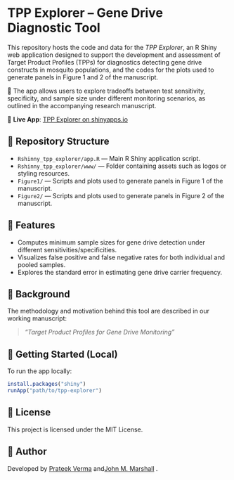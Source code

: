 # TPP Explorer – Gene Drive Diagnostic Tool

This repository hosts the code and data for the *TPP Explorer*, an R Shiny web application designed to support the development and assessment of Target Product Profiles (TPPs) for diagnostics detecting gene drive constructs in mosquito populations, and the codes for the plots used to generate panels in Figure 1 and 2 of the manuscript.

🧪 The app allows users to explore tradeoffs between test sensitivity, specificity, and sample size under different monitoring scenarios, as outlined in the accompanying research manuscript.

📍 **Live App**: [TPP Explorer on shinyapps.io](https://pverma.shinyapps.io/tpp_explorer/)

## 📁 Repository Structure

- `Rshinny_tpp_explorer/app.R` — Main R Shiny application script.
- `Rshinny_tpp_explorer/www/` — Folder containing assets such as logos or styling resources.
- `Figure1/` — Scripts and plots used to generate panels in Figure 1 of the manuscript.
- `Figure2/` — Scripts and plots used to generate panels in Figure 2 of the manuscript.

## 🧰 Features

- Computes minimum sample sizes for gene drive detection under different sensitivities/specificities.
- Visualizes false positive and false negative rates for both individual and pooled samples.
- Explores the standard error in estimating gene drive carrier frequency.

## 📖 Background

The methodology and motivation behind this tool are described in our working manuscript:
> *“Target Product Profiles for Gene Drive Monitoring”*

## 🚀 Getting Started (Local)

To run the app locally:
```R
install.packages("shiny")
runApp("path/to/tpp-explorer")
```

## 📜 License

This project is licensed under the MIT License.

## 👤 Author

Developed by [Prateek Verma](https://sites.google.com/view/prateekverma) and [​John M. Marshall](https://www.marshalllab.com/) .

